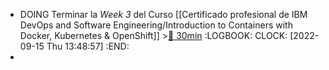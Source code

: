 - DOING Terminar la *Week 3* del Curso [[Certificado profesional de IBM DevOps and Software Engineering/Introduction to Containers with Docker, Kubernetes & OpenShift]] >[🍅 30min](#agenda-pomo://?t=f-1663242550313-1800)
  :LOGBOOK:
  CLOCK: [2022-09-15 Thu 13:48:57]
  :END:
-